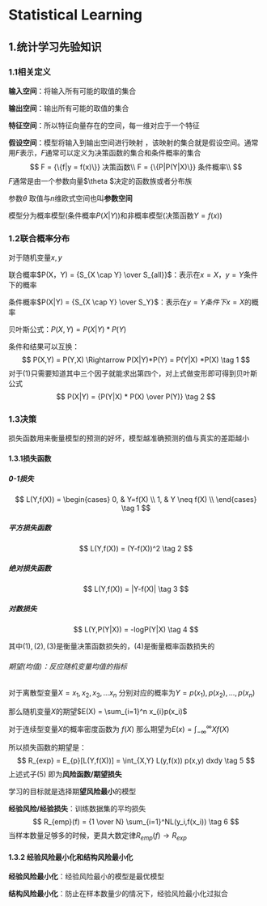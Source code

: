 # Statistical Learning

## 1.统计学习先验知识

### 1.1相关定义

**输入空间**：将输入所有可能的取值的集合

**输出空间**：输出所有可能的取值的集合

**特征空间**：所以特征向量存在的空间，每一维对应于一个特征

**假设空间**：模型将输入到输出空间进行映射 ，该映射的集合就是假设空间。通常用$F$​表示，$F$通常可以定义为决策函数的集合和条件概率的集合
$$
F = {\{f|y = f(x)\}} 决策函数\\
F = {\{P|P(Y|X)\}} 条件概率\\
$$
$F$通常是由一个参数向量$\theta $决定的函数族或者分布族

参数$\theta$​ 取值与$n$​维欧式空间也叫**参数空间**

模型分为概率模型(条件概率$P(X|Y)$)和非概率模型(决策函数$Y = f(x)$)

### 1.2联合概率分布

对于随机变量$x,y$ 

联合概率$P(X，Y) = {S_{X \cap Y} \over S_{all}}$：表示在$x=X，y=Y$条件下的概率

条件概率$P(X|Y) = {S_{X \cap Y} \over S_Y}$：表示在$y=Y条件下x=X$的概率

贝叶斯公式：$P(X,Y) = P(X|Y)*P(Y)$

条件和结果可以互换：
$$
P(X,Y) = P(Y,X) \Rightarrow P(X|Y)*P(Y) = P(Y|X) *P(X) \tag 1
$$
对于$(1)$​只需要知道其中三个因子就能求出第四个，对上式做变形即可得到贝叶斯公式
$$
P(X|Y) = {P(Y|X) * P(X) \over P(Y)} \tag 2
$$

### 1.3决策

损失函数用来衡量模型的预测的好坏，模型越准确预测的值与真实的差距越小

#### 1.3.1损失函数

##### 0-1损失

$$
L(Y,f(X)) = \begin{cases}
0, & Y=f(X) \\
1, & Y \neq f(X) \\
\end{cases} \tag 1
$$

##### 平方损失函数

$$
L(Y,f(X)) = (Y-f(X))^2 \tag 2
$$

##### 绝对损失函数

$$
L(Y,f(X)) = |Y-f(X)| \tag 3
$$

##### 对数损失

$$
L(Y,P(Y|X)) = -logP(Y|X) \tag 4
$$

其中$(1),(2),(3)$​是衡量决策函数损失的，$(4)$​是衡量概率函数损失的

###### 期望(均值)：反应随机变量均值的指标

对于离散型变量$X = x_1,x_2,x_3,\ldots x_n$ 分别对应的概率为$Y = p(x_1),p(x_2),\ldots,p(x_n)$

那么随机变量$X$的期望$E(X) = \sum_{i=1}^n x_{i}p(x_i)$

对于连续型变量$X$的概率密度函数为 $f(X)$ 那么期望为$E(x) = \int_{-\infty}^{\infty} Xf(X)$

所以损失函数的期望是：
$$
R_{exp} = E_{p}[L(Y,f(X))] = \int_{X,Y} L(y,f(x)) p(x,y) dxdy \tag 5
$$
上述式子$(5)$ 即为**风险函数/期望损失** 

学习的目标就是选择期**望风险最小**的模型

**经验风险/经验损失**：训练数据集的平均损失
$$
R_{emp}(f) = {1 \over N} \sum_{i=1}^NL(y_i,f(x_i)) \tag 6
$$
当样本数量足够多的时候，更具大数定律$R_{emp}(f) \rightarrow R_{exp}$

#### 1.3.2 经验风险最小化和结构风险最小化

**经验风险最小化**：经验风险最小的模型是最优模型

**结构风险最小化**：防止在样本数量少的情况下，经验风险最小化过拟合

